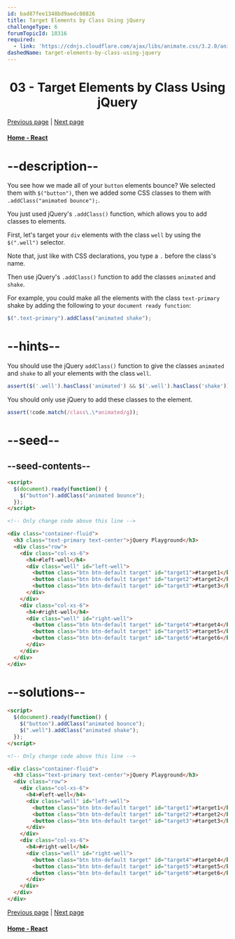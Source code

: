 ```yaml
---
id: bad87fee1348bd9aedc08826
title: Target Elements by Class Using jQuery
challengeType: 6
forumTopicId: 18316
required:
  - link: 'https://cdnjs.cloudflare.com/ajax/libs/animate.css/3.2.0/animate.css'
dashedName: target-elements-by-class-using-jquery
---
```


# <center>03 - Target Elements by Class Using jQuery</center>

[Previous page](02-target-html-elements-with-selectors-using-jquery.md) | [Next page](04-target-elements-by-id-using-jquery.md)

#### [Home - React](./README.md)

# --description--

You see how we made all of your `button` elements bounce? We selected them with `$("button")`, then we added some CSS classes to them with `.addClass("animated bounce");`.

You just used jQuery's `.addClass()` function, which allows you to add classes to elements.

First, let's target your `div` elements with the class `well` by using the `$(".well")` selector.

Note that, just like with CSS declarations, you type a `.` before the class's name.

Then use jQuery's `.addClass()` function to add the classes `animated` and `shake`.

For example, you could make all the elements with the class `text-primary` shake by adding the following to your `document ready function`:

```js
$(".text-primary").addClass("animated shake");
```

# --hints--

You should use the jQuery `addClass()` function to give the classes `animated` and `shake` to all your elements with the class `well`.

```js
assert($('.well').hasClass('animated') && $('.well').hasClass('shake'));
```

You should only use jQuery to add these classes to the element.

```js
assert(!code.match(/class\.\*animated/g));
```

# --seed--

## --seed-contents--

```html
<script>
  $(document).ready(function() {
    $("button").addClass("animated bounce");
  });
</script>

<!-- Only change code above this line -->

<div class="container-fluid">
  <h3 class="text-primary text-center">jQuery Playground</h3>
  <div class="row">
    <div class="col-xs-6">
      <h4>#left-well</h4>
      <div class="well" id="left-well">
        <button class="btn btn-default target" id="target1">#target1</button>
        <button class="btn btn-default target" id="target2">#target2</button>
        <button class="btn btn-default target" id="target3">#target3</button>
      </div>
    </div>
    <div class="col-xs-6">
      <h4>#right-well</h4>
      <div class="well" id="right-well">
        <button class="btn btn-default target" id="target4">#target4</button>
        <button class="btn btn-default target" id="target5">#target5</button>
        <button class="btn btn-default target" id="target6">#target6</button>
      </div>
    </div>
  </div>
</div>
```

# --solutions--

```html
<script>
  $(document).ready(function() {
    $("button").addClass("animated bounce");
    $(".well").addClass("animated shake");
  });
</script>

<!-- Only change code above this line -->

<div class="container-fluid">
  <h3 class="text-primary text-center">jQuery Playground</h3>
  <div class="row">
    <div class="col-xs-6">
      <h4>#left-well</h4>
      <div class="well" id="left-well">
        <button class="btn btn-default target" id="target1">#target1</button>
        <button class="btn btn-default target" id="target2">#target2</button>
        <button class="btn btn-default target" id="target3">#target3</button>
      </div>
    </div>
    <div class="col-xs-6">
      <h4>#right-well</h4>
      <div class="well" id="right-well">
        <button class="btn btn-default target" id="target4">#target4</button>
        <button class="btn btn-default target" id="target5">#target5</button>
        <button class="btn btn-default target" id="target6">#target6</button>
      </div>
    </div>
  </div>
</div>
```


[Previous page](02-target-html-elements-with-selectors-using-jquery.md) | [Next page](04-target-elements-by-id-using-jquery.md)

#### [Home - React](./README.md)
